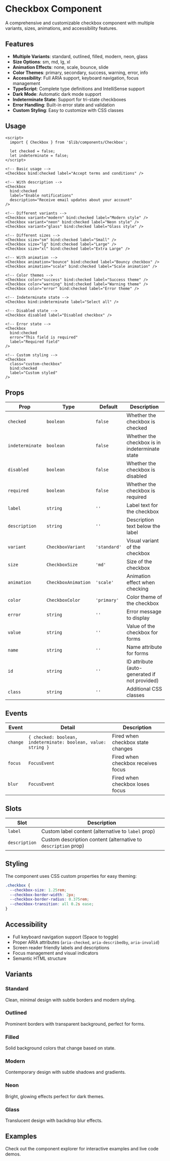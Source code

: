 # Checkbox Component

A comprehensive and customizable checkbox component with multiple variants, sizes, animations, and accessibility features.

## Features

- **Multiple Variants**: standard, outlined, filled, modern, neon, glass
- **Size Options**: sm, md, lg, xl
- **Animation Effects**: none, scale, bounce, slide
- **Color Themes**: primary, secondary, success, warning, error, info
- **Accessibility**: Full ARIA support, keyboard navigation, focus management
- **TypeScript**: Complete type definitions and IntelliSense support
- **Dark Mode**: Automatic dark mode support
- **Indeterminate State**: Support for tri-state checkboxes
- **Error Handling**: Built-in error state and validation
- **Custom Styling**: Easy to customize with CSS classes

## Usage

```svelte
<script>
  import { Checkbox } from '$lib/components/Checkbox';
  
  let checked = false;
  let indeterminate = false;
</script>

<!-- Basic usage -->
<Checkbox bind:checked label="Accept terms and conditions" />

<!-- With description -->
<Checkbox 
  bind:checked
  label="Enable notifications"
  description="Receive email updates about your account"
/>

<!-- Different variants -->
<Checkbox variant="modern" bind:checked label="Modern style" />
<Checkbox variant="neon" bind:checked label="Neon style" />
<Checkbox variant="glass" bind:checked label="Glass style" />

<!-- Different sizes -->
<Checkbox size="sm" bind:checked label="Small" />
<Checkbox size="lg" bind:checked label="Large" />
<Checkbox size="xl" bind:checked label="Extra Large" />

<!-- With animation -->
<Checkbox animation="bounce" bind:checked label="Bouncy checkbox" />
<Checkbox animation="scale" bind:checked label="Scale animation" />

<!-- Color themes -->
<Checkbox color="success" bind:checked label="Success theme" />
<Checkbox color="warning" bind:checked label="Warning theme" />
<Checkbox color="error" bind:checked label="Error theme" />

<!-- Indeterminate state -->
<Checkbox bind:indeterminate label="Select all" />

<!-- Disabled state -->
<Checkbox disabled label="Disabled checkbox" />

<!-- Error state -->
<Checkbox 
  bind:checked
  error="This field is required"
  label="Required field"
/>

<!-- Custom styling -->
<Checkbox 
  class="custom-checkbox"
  bind:checked
  label="Custom styled"
/>
```

## Props

| Prop | Type | Default | Description |
|------|------|---------|-------------|
| `checked` | `boolean` | `false` | Whether the checkbox is checked |
| `indeterminate` | `boolean` | `false` | Whether the checkbox is in indeterminate state |
| `disabled` | `boolean` | `false` | Whether the checkbox is disabled |
| `required` | `boolean` | `false` | Whether the checkbox is required |
| `label` | `string` | `''` | Label text for the checkbox |
| `description` | `string` | `''` | Description text below the label |
| `variant` | `CheckboxVariant` | `'standard'` | Visual variant of the checkbox |
| `size` | `CheckboxSize` | `'md'` | Size of the checkbox |
| `animation` | `CheckboxAnimation` | `'scale'` | Animation effect when checking |
| `color` | `CheckboxColor` | `'primary'` | Color theme of the checkbox |
| `error` | `string` | `''` | Error message to display |
| `value` | `string` | `''` | Value of the checkbox for forms |
| `name` | `string` | `''` | Name attribute for forms |
| `id` | `string` | `''` | ID attribute (auto-generated if not provided) |
| `class` | `string` | `''` | Additional CSS classes |

## Events

| Event | Detail | Description |
|-------|--------|-------------|
| `change` | `{ checked: boolean, indeterminate: boolean, value: string }` | Fired when checkbox state changes |
| `focus` | `FocusEvent` | Fired when checkbox receives focus |
| `blur` | `FocusEvent` | Fired when checkbox loses focus |

## Slots

| Slot | Description |
|------|-------------|
| `label` | Custom label content (alternative to `label` prop) |
| `description` | Custom description content (alternative to `description` prop) |

## Styling

The component uses CSS custom properties for easy theming:

```css
.checkbox {
  --checkbox-size: 1.25rem;
  --checkbox-border-width: 2px;
  --checkbox-border-radius: 0.375rem;
  --checkbox-transition: all 0.2s ease;
}
```

## Accessibility

- Full keyboard navigation support (Space to toggle)
- Proper ARIA attributes (`aria-checked`, `aria-describedby`, `aria-invalid`)
- Screen reader friendly labels and descriptions
- Focus management and visual indicators
- Semantic HTML structure

## Variants

### Standard
Clean, minimal design with subtle borders and modern styling.

### Outlined
Prominent borders with transparent background, perfect for forms.

### Filled
Solid background colors that change based on state.

### Modern
Contemporary design with subtle shadows and gradients.

### Neon
Bright, glowing effects perfect for dark themes.

### Glass
Translucent design with backdrop blur effects.

## Examples

Check out the component explorer for interactive examples and live code demos.

